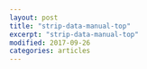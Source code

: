 ```yaml
---
layout: post
title: "strip-data-manual-top"
excerpt: "strip-data-manual-top"
modified: 2017-09-26
categories: articles
---
```

<div class="apester-strip" is-mobile-only="false" data-manual-top-desktop="55" data-manual-top-mobile="30" data-channel-tokens="574dc6c256ebacd453bb69ba" item-shape="square"
   item-size="medium" item-text-color="white" item-has-shadow="true" strip-background="white"></div>
<script async src="https://static.apester.com/js/sdk/latest/apester-sdk.js"></script>
